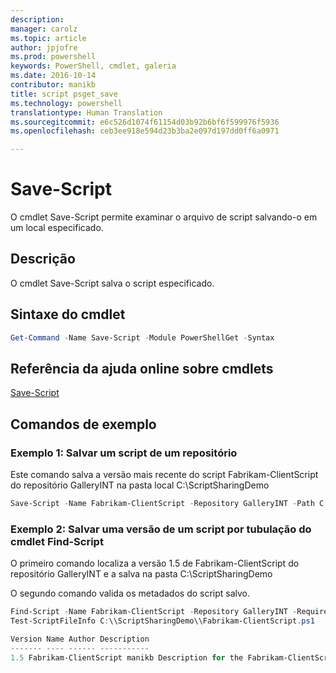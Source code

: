 ```yaml
---
description: 
manager: carolz
ms.topic: article
author: jpjofre
ms.prod: powershell
keywords: PowerShell, cmdlet, galeria
ms.date: 2016-10-14
contributor: manikb
title: script psget_save
ms.technology: powershell
translationtype: Human Translation
ms.sourcegitcommit: e6c526d1074f61154d03b92b6bf6f599976f5936
ms.openlocfilehash: ceb3ee918e594d23b3ba2e097d197dd0ff6a0971

---
```


# Save-Script

O cmdlet Save-Script permite examinar o arquivo de script salvando-o em um local especificado.

## Descrição

O cmdlet Save-Script salva o script especificado.

## Sintaxe do cmdlet

```powershell
Get-Command -Name Save-Script -Module PowerShellGet -Syntax
```
## Referência da ajuda online sobre cmdlets

[Save-Script](http://go.microsoft.com/fwlink/?LinkId=619786)

## Comandos de exemplo

### Exemplo 1: Salvar um script de um repositório
Este comando salva a versão mais recente do script Fabrikam-ClientScript do repositório GalleryINT na pasta local C:\ScriptSharingDemo

```powershell
Save-Script -Name Fabrikam-ClientScript -Repository GalleryINT -Path C:\ScriptSharingDemo
```

### Exemplo 2: Salvar uma versão de um script por tubulação do cmdlet Find-Script

O primeiro comando localiza a versão 1.5 de Fabrikam-ClientScript do repositório GalleryINT e a salva na pasta C:\ScriptSharingDemo

O segundo comando valida os metadados do script salvo.

```powershell
Find-Script -Name Fabrikam-ClientScript -Repository GalleryINT -RequiredVersion 1.5 | Save-Script -Path C:\\ScriptSharingDemo
Test-ScriptFileInfo C:\\ScriptSharingDemo\\Fabrikam-ClientScript.ps1

Version Name Author Description
------- ---- ------ -----------
1.5 Fabrikam-ClientScript manikb Description for the Fabrikam-ClientScript script
```




<!--HONumber=Oct16_HO2-->


